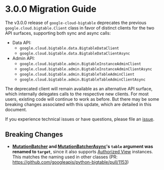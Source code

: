 # 3.0.0 Migration Guide

The v3.0.0 release of `google-cloud-bigtable` deprecates the previous `google.cloud.bigtable.Client` class in favor of distinct clients for the two API surfaces, supporting both sync and async calls:
- Data API: 
  - `google.cloud.bigtable.data.BigtableDataClient`
  - `google.cloud.bigtable.data.BigtableDataClientAsync`
- Admin API: 
  - `google.cloud.bigtable.admin.BigtableInstanceAdminClient`
  - `google.cloud.bigtable.admin.BigtableInstanceAdminClientAsync`
  - `google.cloud.bigtable.admin.BigtableTableAdminClient`
  - `google.cloud.bigtable.admin.BigtableTableAdminClientAsync`

The deprecated client will remain available as an alternative API surface, which internally delegates calls to the respective new clients. For most users, existing code will continue to work as before. But there may be some breaking changes associated with this update, which are detailed in this document.

If you experience technical issues or have questions, please file an [issue](https://github.com/googleapis/python-bigtable/issues).

## Breaking Changes
- **[MutationBatcher](https://github.com/googleapis/python-bigtable/blob/main/google/cloud/bigtable/data/_sync_autogen/mutations_batcher.py#L151) and [MutationBatcherAsync](https://github.com/googleapis/python-bigtable/blob/main/google/cloud/bigtable/data/_async/mutations_batcher.py#L182)'s `table` argument was renamed to `target`**, since it also supports [Authorized View](https://github.com/googleapis/python-bigtable/pull/1034) instances. This matches the naming used in other classes (PR: https://github.com/googleapis/python-bigtable/pull/1153)
